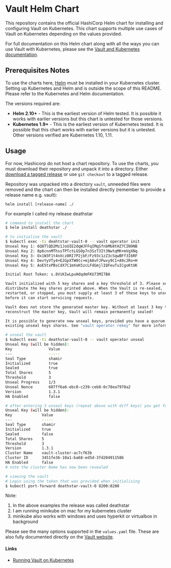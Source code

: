 # Vault Helm Chart

This repository contains the official HashiCorp Helm chart for installing
and configuring Vault on Kubernetes. This chart supports multiple use
cases of Vault on Kubernetes depending on the values provided.

For full documentation on this Helm chart along with all the ways you can
use Vault with Kubernetes, please see the
[Vault and Kubernetes documentation](https://www.vaultproject.io/docs/platform/k8s/index.html).

## Prerequisites Notes

To use the charts here, [Helm](https://helm.sh/) must be installed in your
Kubernetes cluster. Setting up Kubernetes and Helm and is outside the scope
of this README. Please refer to the Kubernetes and Helm documentation.

The versions required are:

  * **Helm 2.10+** - This is the earliest version of Helm tested. It is possible
    it works with earlier versions but this chart is untested for those versions.
  * **Kubernetes 1.9+** - This is the earliest version of Kubernetes tested.
    It is possible that this chart works with earlier versions but it is
    untested. Other versions verified are Kubernetes 1.10, 1.11.

## Usage

For now, Hashicorp do not host a chart repository. To use the charts, you must
download their repository and unpack it into a directory. Either
[download a tagged release](https://github.com/hashicorp/vault-helm/releases) or
use `git checkout` to a tagged release.

Repository was unpacked into a directory `vault`, unneeded files were removed and the chart can
then be installed directly (remember to provide a release name e.g. vault):

    helm install [release-name] ./

For example I called my release deathstar

```sh
# command to install the chart
$ helm install deathstar ./

# to initialise the vault
$ kubectl exec -ti deahtstar-vault-0 -- vault operator init
Unseal Key 1: 6Q8TlQD2Mz1JoUIE2dqWJFFqIMqSfnbMb8tHZ7CIN9NB
Unseal Key 2: 8p6cnnMThssTPTctLGSOp7n3SzT3It3NwtqMK+mVgXNq
Unseal Key 3: Ox1W3F1t4nXcz8RI7P2jbF/Fz93c1zZ3cSqwBFf3I6RF
Unseal Key 4: DevYyVTy4+E2GpXTW0tc+mjA8vFJPwvy9C1+A9c2Ro+H
Unseal Key 5: AoE5txPBsCdX7C1mXoK5zcLFdGmjlIQFeuTuICgoKtUK

Initial Root Token: s.8ViKIwLpuHdqdmFKU73MI7BA

Vault initialized with 5 key shares and a key threshold of 3. Please securely
distribute the key shares printed above. When the Vault is re-sealed,
restarted, or stopped, you must supply at least 3 of these keys to unseal it
before it can start servicing requests.

Vault does not store the generated master key. Without at least 3 key to
reconstruct the master key, Vault will remain permanently sealed!

It is possible to generate new unseal keys, provided you have a quorum of
existing unseal keys shares. See "vault operator rekey" for more information.

# unseal the vault
$ kubectl exec -ti deathstar-vault-0 -- vault operator unseal
Unseal Key (will be hidden):
Key                Value
---                -----
Seal Type          shamir
Initialized        true
Sealed             true
Total Shares       5
Threshold          3
Unseal Progress    1/3
Unseal Nonce       607ff6a6-ebc0-c239-ceb8-0c78ea7978a2
Version            1.3.1
HA Enabled         false

# after entering 3 unseal keys (repeat above with diff keys) you get following:
Unseal Key (will be hidden):
Key             Value
---             -----
Seal Type       shamir
Initialized     true
Sealed          false
Total Shares    5
Threshold       3
Version         1.3.1
Cluster Name    vault-cluster-ac7cf63b
Cluster ID      3451fe36-10a1-ba68-ed5d-3fd204911586
HA Enabled      false
# note the cluster Name has now been revealed

# viewing the vault
# Login using the token that was provided when initialising
$ kubectl port-forward deathstar-vault-0 8200:8200
```
Note:
1. In the above examples the release was called deathstar
2. I am running minikube on mac for my kubernetes cluster
3. minikube also works with windows and uses hyperkit or virtualbox in background

Please see the many options supported in the `values.yaml`
file. These are also fully documented directly on the
[Vault website](https://www.vaultproject.io/docs/platform/k8s/helm.html).

#### Links
- [Running Vault on Kubernetes](https://www.vaultproject.io/docs/platform/k8s/helm/run/)